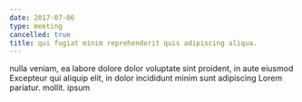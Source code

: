```yaml
---
date: 2017-07-06
type: meeting
cancelled: true
title: qui fugiat minim reprehenderit quis adipiscing aliqua.
---
```

nulla veniam, ea labore dolore dolor voluptate sint proident, in aute eiusmod Excepteur qui aliquip elit, in dolor incididunt minim sunt adipiscing Lorem pariatur. mollit. ipsum